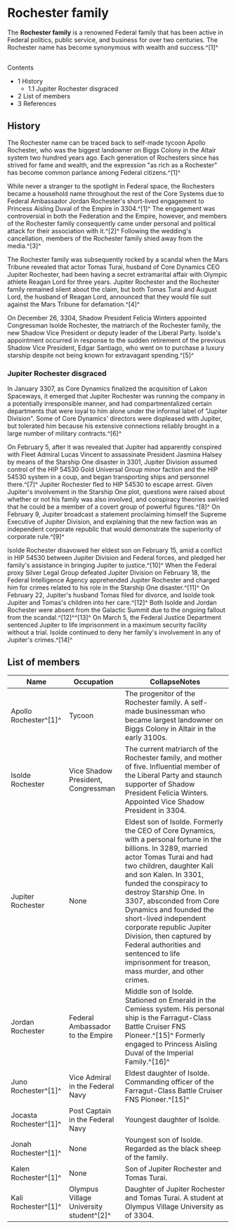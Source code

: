 # Rochester family
The **Rochester family** is a renowned Federal family that has been active in Federal politics, public service, and business for over two centuries. The Rochester name has become synonymous with wealth and success.^[1]^ 

## 

Contents

- 1 History
    - 1.1 Jupiter Rochester disgraced
- 2 List of members
- 3 References

## History

The Rochester name can be traced back to self-made tycoon Apollo Rochester, who was the biggest landowner on Biggs Colony in the Altair system two hundred years ago. Each generation of Rochesters since has strived for fame and wealth, and the expression "as rich as a Rochester" has become common parlance among Federal citizens.^[1]^

While never a stranger to the spotlight in Federal space, the Rochesters became a household name throughout the rest of the Core Systems due to Federal Ambassador Jordan Rochester's short-lived engagement to Princess Aisling Duval of the Empire in 3304.^[1]^ The engagement was controversial in both the Federation and the Empire, however, and members of the Rochester family consequently came under personal and political attack for their association with it.^[2]^ Following the wedding's cancellation, members of the Rochester family shied away from the media.^[3]^

The Rochester family was subsequently rocked by a scandal when the Mars Tribune revealed that actor Tomas Turai, husband of Core Dynamics CEO Jupiter Rochester, had been having a secret extramarital affair with Olympic athlete Reagan Lord for three years. Jupiter Rochester and the Rochester family remained silent about the claim, but both Tomas Turai and August Lord, the husband of Reagan Lord, announced that they would file suit against the Mars Tribune for defamation.^[4]^

On December 26, 3304, Shadow President Felicia Winters appointed Congressman Isolde Rochester, the matriarch of the Rochester family, the new Shadow Vice President or deputy leader of the Liberal Party. Isolde's appointment occurred in response to the sudden retirement of the previous Shadow Vice President, Edgar Santiago, who went on to purchase a luxury starship despite not being known for extravagant spending.^[5]^

### Jupiter Rochester disgraced

In January 3307, as Core Dynamics finalized the acquisition of Lakon Spaceways, it emerged that Jupiter Rochester was running the company in a potentially irresponsible manner, and had compartmentalized certain departments that were loyal to him alone under the informal label of "Jupiter Division". Some of Core Dynamics' directors were displeased with Jupiter, but tolerated him because his extensive connections reliably brought in a large number of military contracts.^[6]^

On February 5, after it was revealed that Jupiter had apparently conspired with Fleet Admiral Lucas Vincent to assassinate President Jasmina Halsey by means of the Starship One disaster in 3301, Jupiter Division assumed control of the HIP 54530 Gold Universal Group minor faction and the HIP 54530 system in a coup, and began transporting ships and personnel there.^[7]^ Jupiter Rochester fled to HIP 54530 to escape arrest. Given Jupiter's involvement in the Starship One plot, questions were raised about whether or not his family was also involved, and conspiracy theories swirled that he could be a member of a covert group of powerful figures.^[8]^ On February 9, Jupiter broadcast a statement proclaiming himself the Supreme Executive of Jupiter Division, and explaining that the new faction was an independent corporate republic that would demonstrate the superiority of corporate rule.^[9]^

Isolde Rochester disavowed her eldest son on February 15, amid a conflict in HIP 54530 between Jupiter Division and Federal forces, and pledged her family's assistance in bringing Jupiter to justice.^[10]^ When the Federal proxy Silver Legal Group defeated Jupiter Division on February 18, the Federal Intelligence Agency apprehended Jupiter Rochester and charged him for crimes related to his role in the Starship One disaster.^[11]^ On February 22, Jupiter's husband Tomas filed for divorce, and Isolde took Jupiter and Tomas's children into her care.^[12]^ Both Isolde and Jordan Rochester were absent from the Galactic Summit due to the ongoing fallout from the scandal.^[12]^^[13]^ On March 5, the Federal Justice Department sentenced Jupiter to life imprisonment in a maximum security facility without a trial. Isolde continued to deny her family's involvement in any of Jupiter's crimes.^[14]^

## List of members

| Name | Occupation | CollapseNotes |
| --- | --- | --- |
| Apollo Rochester^[1]^ | Tycoon | The progenitor of the Rochester family. A self-made businessman who became largest landowner on Biggs Colony in Altair in the early 3100s. |
| Isolde Rochester | Vice Shadow President,<br>Congressman | The current matriarch of the Rochester family, and mother of five. Influential member of the Liberal Party and staunch supporter of Shadow President Felicia Winters. Appointed Vice Shadow President in 3304. |
| Jupiter Rochester | None | Eldest son of Isolde. Formerly the CEO of Core Dynamics, with a personal fortune in the billions. In 3289, married actor Tomas Turai and had two children, daughter Kali and son Kalen. In 3301, funded the conspiracy to destroy Starship One. In 3307, absconded from Core Dynamics and founded the short-lived independent corporate republic Jupiter Division, then captured by Federal authorities and sentenced to life imprisonment for treason, mass murder, and other crimes. |
| Jordan Rochester | Federal Ambassador to the Empire | Middle son of Isolde. Stationed on Emerald in the Cemiess system. His personal ship is the Farragut-Class Battle Cruiser FNS Pioneer.^[15]^ Formerly engaged to Princess Aisling Duval of the Imperial Family.^[16]^ |
| Juno Rochester^[1]^ | Vice Admiral in the Federal Navy | Eldest daughter of Isolde. Commanding officer of the Farragut-Class Battle Cruiser FNS Pioneer.^[15]^ |
| Jocasta Rochester^[1]^ | Post Captain in the Federal Navy | Youngest daughter of Isolde. |
| Jonah Rochester^[1]^ | None | Youngest son of Isolde. Regarded as the black sheep of the family. |
| Kalen Rochester^[1]^ | None | Son of Jupiter Rochester and Tomas Turai. |
| Kali Rochester^[1]^ | Olympus Village University student^[2]^ | Daughter of Jupiter Rochester and Tomas Turai. A student at Olympus Village University as of 3304. |